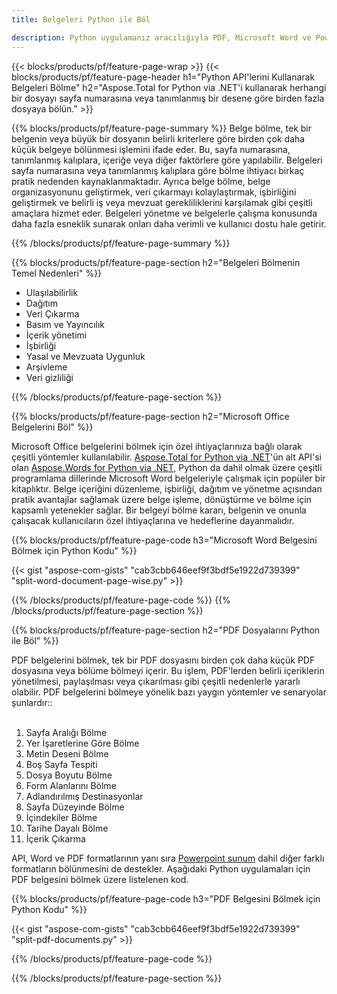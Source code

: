 ```yaml
---
title: Belgeleri Python ile Böl 

description: Python uygulamanız aracılığıyla PDF, Microsoft Word ve PowerPoint dosyalarını bölün. Belgeyi sayfa numarasına veya önceden tanımlanmış bir desene göre bölün.
---
```


{{< blocks/products/pf/feature-page-wrap >}}
{{< blocks/products/pf/feature-page-header h1="Python API'lerini Kullanarak Belgeleri Bölme" h2="Aspose.Total for Python via .NET'i kullanarak herhangi bir dosyayı sayfa numarasına veya tanımlanmış bir desene göre birden fazla dosyaya bölün." >}}

{{% blocks/products/pf/feature-page-summary %}}
Belge bölme, tek bir belgenin veya büyük bir dosyanın belirli kriterlere göre birden çok daha küçük belgeye bölünmesi işlemini ifade eder. Bu, sayfa numarasına, tanımlanmış kalıplara, içeriğe veya diğer faktörlere göre yapılabilir. Belgeleri sayfa numarasına veya tanımlanmış kalıplara göre bölme ihtiyacı birkaç pratik nedenden kaynaklanmaktadır. Ayrıca belge bölme, belge organizasyonunu geliştirmek, veri çıkarmayı kolaylaştırmak, işbirliğini geliştirmek ve belirli iş veya mevzuat gerekliliklerini karşılamak gibi çeşitli amaçlara hizmet eder. Belgeleri yönetme ve belgelerle çalışma konusunda daha fazla esneklik sunarak onları daha verimli ve kullanıcı dostu hale getirir.

{{% /blocks/products/pf/feature-page-summary  %}}

{{% blocks/products/pf/feature-page-section  h2="Belgeleri Bölmenin Temel Nedenleri" %}}

- Ulaşılabilirlik
- Dağıtım
- Veri Çıkarma
- Basım ve Yayıncılık
- İçerik yönetimi
- İşbirliği
- Yasal ve Mevzuata Uygunluk
- Arşivleme
- Veri gizliliği

{{% /blocks/products/pf/feature-page-section %}}

{{% blocks/products/pf/feature-page-section  h2="Microsoft Office Belgelerini Böl" %}}

Microsoft Office belgelerini bölmek için özel ihtiyaçlarınıza bağlı olarak çeşitli yöntemler kullanılabilir. [Aspose.Total for Python via .NET](https://products.aspose.com/total/python-net/)'ün alt API'si olan [Aspose.Words for Python via .NET](https://products.aspose.com/words/python-net/), Python da dahil olmak üzere çeşitli programlama dillerinde Microsoft Word belgeleriyle çalışmak için popüler bir kitaplıktır. Belge içeriğini düzenleme, işbirliği, dağıtım ve yönetme açısından pratik avantajlar sağlamak üzere belge işleme, dönüştürme ve bölme için kapsamlı yetenekler sağlar. Bir belgeyi bölme kararı, belgenin ve onunla çalışacak kullanıcıların özel ihtiyaçlarına ve hedeflerine dayanmalıdır.  <br />

{{% blocks/products/pf/feature-page-code h3="Microsoft Word Belgesini Bölmek için Python Kodu" %}}

{{< gist "aspose-com-gists" "cab3cbb646eef9f3bdf5e1922d739399" "split-word-document-page-wise.py" >}}

{{% /blocks/products/pf/feature-page-code  %}}
{{% /blocks/products/pf/feature-page-section %}}

{{% blocks/products/pf/feature-page-section  h2="PDF Dosyalarını Python ile Böl" %}}

PDF belgelerini bölmek, tek bir PDF dosyasını birden çok daha küçük PDF dosyasına veya bölüme bölmeyi içerir. Bu işlem, PDF'lerden belirli içeriklerin yönetilmesi, paylaşılması veya çıkarılması gibi çeşitli nedenlerle yararlı olabilir. PDF belgelerini bölmeye yönelik bazı yaygın yöntemler ve senaryolar şunlardır::<br /><br />

1. Sayfa Aralığı Bölme
1. Yer İşaretlerine Göre Bölme
1. Metin Deseni Bölme
1. Boş Sayfa Tespiti
1. Dosya Boyutu Bölme
1. Form Alanlarını Bölme
1. Adlandırılmış Destinasyonlar
1. Sayfa Düzeyinde Bölme
1. İçindekiler Bölme
1. Tarihe Dayalı Bölme
1. İçerik Çıkarma

API, Word ve PDF formatlarının yanı sıra [Powerpoint sunum](https://products.aspose.com/total/tr/python-net/split/pptx/) dahil diğer farklı formatların bölünmesini de destekler. Aşağıdaki Python uygulamaları için PDF belgesini bölmek üzere listelenen kod.


{{% blocks/products/pf/feature-page-code h3="PDF Belgesini Bölmek için Python Kodu" %}}

{{< gist "aspose-com-gists" "cab3cbb646eef9f3bdf5e1922d739399" "split-pdf-documents.py" >}}

{{% /blocks/products/pf/feature-page-code  %}}

{{% /blocks/products/pf/feature-page-section %}}